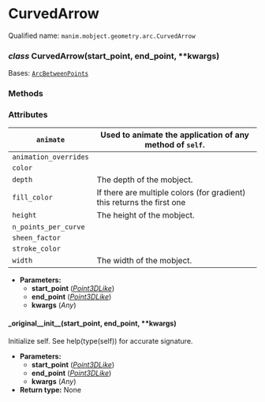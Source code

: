 # CurvedArrow

Qualified name: `manim.mobject.geometry.arc.CurvedArrow`

### *class* CurvedArrow(start_point, end_point, \*\*kwargs)

Bases: [`ArcBetweenPoints`](manim.mobject.geometry.arc.ArcBetweenPoints.md#manim.mobject.geometry.arc.ArcBetweenPoints)

### Methods

### Attributes

| `animate`             | Used to animate the application of any method of `self`.               |
|-----------------------|------------------------------------------------------------------------|
| `animation_overrides` |                                                                        |
| `color`               |                                                                        |
| `depth`               | The depth of the mobject.                                              |
| `fill_color`          | If there are multiple colors (for gradient) this returns the first one |
| `height`              | The height of the mobject.                                             |
| `n_points_per_curve`  |                                                                        |
| `sheen_factor`        |                                                                        |
| `stroke_color`        |                                                                        |
| `width`               | The width of the mobject.                                              |
* **Parameters:**
  * **start_point** ([*Point3DLike*](manim.typing.md#manim.typing.Point3DLike))
  * **end_point** ([*Point3DLike*](manim.typing.md#manim.typing.Point3DLike))
  * **kwargs** (*Any*)

#### \_original_\_init_\_(start_point, end_point, \*\*kwargs)

Initialize self.  See help(type(self)) for accurate signature.

* **Parameters:**
  * **start_point** ([*Point3DLike*](manim.typing.md#manim.typing.Point3DLike))
  * **end_point** ([*Point3DLike*](manim.typing.md#manim.typing.Point3DLike))
  * **kwargs** (*Any*)
* **Return type:**
  None
